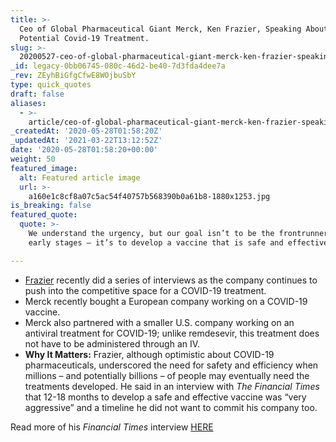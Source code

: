 ```yaml
---
title: >-
  Ceo of Global Pharmaceutical Giant Merck, Ken Frazier, Speaking About a
  Potential Covid-19 Treatment.
slug: >-
  20200527-ceo-of-global-pharmaceutical-giant-merck-ken-frazier-speaking-about-a-potential-covid-19-treatment
_id: legacy-0bb06745-080c-46d2-be40-7d3fda4dee7a
_rev: ZEyhBiGfgCfwE8WOjbuSbY
type: quick_quotes
draft: false
aliases:
  - >-
    article/ceo-of-global-pharmaceutical-giant-merck-ken-frazier-speaking-about-a-potential-covid-19-treatment/
_createdAt: '2020-05-28T01:58:20Z'
_updatedAt: '2021-03-22T13:12:52Z'
date: '2020-05-28T01:58:20+00:00'
weight: 50
featured_image:
  alt: Featured article image
  url: >-
    a160e1c8cf8a07c5ac54f40757b568390b0a61b8-1880x1253.jpg
is_breaking: false
featured_quote:
  quote: >-
    We understand the urgency, but our goal isn’t to be the frontrunner in the
    early stages — it’s to develop a vaccine that is safe and effective.

---
```

* [Frazier](https://www.merck.com/about/leadership/board-of-directors/home.html) recently did a series of interviews as the company continues to push into the competitive space for a COVID-19 treatment.
* Merck recently bought a European company working on a COVID-19 vaccine.
* Merck also partnered with a smaller U.S. company working on an antiviral treatment for COVID-19; unlike remdesevir, this treatment does not have to be administered through an IV.
* **Why It Matters:** Frazier, although optimistic about COVID-19 pharmaceuticals, underscored the need for safety and efficiency when millions – and potentially billions – of people may eventually need the treatments developed. He said in an interview with _The Financial Times_ that 12-18 months to develop a safe and effective vaccine was “very aggressive” and a timeline he did not want to commit his company too.

Read more of his _Financial Times_ interview [HERE](https://www.ft.com/content/7b72a568-9eed-460f-b100-7bf74e3f4cbf)